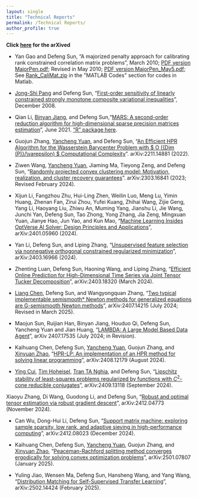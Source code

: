 ```yaml
---
layout: single
title: "Technical Reports"
permalink: /Technical Reports/
author_profile: true
---
```


**Click [here](https://arxiv.org/search/?query=sun%2C+defeng&searchtype=all&abstracts=show&order=-announced_date_first&size=50) for the arXived**

- Yan Gao and Defeng Sun, “A majorized penalty approach for calibrating rank constrained correlation matrix problems”, March 2010; [PDF version MajorPen.pdf](/files/MajorPen.pdf); Revised in May 2010; [PDF version MajorPen_May5.pdf](/files/MajorPen_May5.pdf); See <a href="/files/Rank_CaliMat.zip" download>Rank_CaliMat.zip</a> in the "MATLAB Codes" section for codes in Matlab.

- [Jong-Shi Pang](https://viterbi.usc.edu/directory/faculty/Pang/Jong-shi) and Defeng Sun, “[First-order sensitivity of linearly constrained strongly monotone composite variational inequalities](/files/QP_dd_corrected.pdf)”, December 2008. 

- Qian Li, [Binyan Jiang](https://www.polyu.edu.hk/ama/people/academic-staff/dr-jiang-binyan/?sc_lang=en), and Defeng Sun,“[MARS: A second-order reduction algorithm for high-dimensional sparse precision matrices estimation](/files/MARS0624.pdf)”, June 2021. <a href="/files/MARS_0.1.0.tar.gz" download>“R” package here</a>. 

- Guojun Zhang, [Yancheng Yuan](https://www.polyu.edu.hk/ama/people/academic-staff/dr-yuan-yancheng/?sc_lang=en), and Defeng Sun, “[An Efficient HPR Algorithm for the Wasserstein Barycenter Problem with $ O ({Dim (P)}/\varepsilon) $ Computational Complexity](/files/2211.14881v1.pdf)”.  arXiv:2211.14881 (2022).


- Ziwen Wang, [Yancheng Yuan](https://www.polyu.edu.hk/ama/people/academic-staff/dr-yuan-yancheng/?sc_lang=en), Jiaming Ma, Tieyong Zeng, and Defeng Sun, “[Randomly projected convex clustering model: Motivation, realization, and cluster recovery guarantees](/files/2303.16841v1.pdf)”. arXiv:2303.16841 (2023; Revised February 2024).

- Xijun Li, Fangzhou Zhu, Hui-Ling Zhen, Weilin Luo, Meng Lu, Yimin Huang, Zhenan Fan, Zirui Zhou, Yufei Kuang, Zhihai Wang, Zijie Geng, Yang Li, Haoyang Liu, Zhiwu An, Muming Yang, Jianshu Li, Jie Wang, Junchi Yan, Defeng Sun, Tao Zhong, Yong Zhang, Jia Zeng, Mingxuan Yuan, Jianye Hao, Jun Yao, and Kun Mao, “[Machine Learning Insides OptVerse AI Solver: Design Principles and Applications](/files/2401.05960v2.pdf)”, arXiv:2401.05960 (2024).

- Yan Li, Defeng Sun, and Liping Zhang, “[Unsupervised feature selection via nonnegative orthogonal constrained regularized minimization](/files/2403.16966v1.pdf)”, arXiv:2403.16966 (2024).

- Zhenting Luan, Defeng Sun, Haoning Wang, and Liping Zhang, “[Efficient Online Prediction for High-Dimensional Time Series via Joint Tensor Tucker Decomposition](/files/2403.18320v2.pdf)”, arXiv:2403.18320 (March 2024).

- [Liang Chen](https://grzy.hnu.edu.cn/site/index/chenliang3), Defeng Sun, and Wangyongquan Zhang, “[Two typical implementable semismooth* Newton methods for generalized equations are G-semismooth Newton methods](/files/2407.14215v2.pdf)”, arXiv:2407.14215 (July 2024; Revised in March 2025).

- Maojun Sun, Ruijian Han, Binyan Jiang, Houduo Qi, Defeng Sun, Yancheng Yuan and Jian Huang, “[LAMBDA: A Large Model Based Data Agent](/files/2407.17535v2.pdf)”, arXiv 2407.17535 (July 2024; in Revision).

- Kaihuang Chen, Defeng Sun, [Yancheng Yuan](https://www.polyu.edu.hk/ama/people/academic-staff/dr-yuan-yancheng/?sc_lang=en), Guojun Zhang, and [Xinyuan Zhao](https://scholar.google.com/citations?user=nFG8lEYAAAAJ&hl=en), “[HPR-LP: An implementation of an HPR method for solving linear programming](/files/2408.12179v2.pdf)”, arXiv:2408.12179 (August 2024).

- [Ying Cui](https://sites.google.com/site/optyingcui/), [Tim Hoheisel](https://www.math.mcgill.ca/hoheisel/), [Tran TA Nghia](https://sites.google.com/site/ttanghia/), and Defeng Sun, “[Lipschitz stability of least-squares problems regularized by functions with $C^2$-cone reducible conjugates](/files/2409.13118v1.pdf)”, arXiv:2409.13118 (September 2024).

Xiaoyu Zhang, Di Wang, Guodong Li, and Defeng Sun, “[Robust and optimal tensor estimation via robust gradient descent](/files/2412.04773v1.pdf)”, arXiv:2412.04773 (November 2024).

- Can Wu, Dong-Hui Li, Defeng Sun, “[Support matrix machine: exploring sample sparsity, low rank, and adaptive sieving in high-performance computing](/files/2412.08023v1.pdf)”, arXiv:2412.08023 (December 2024).

- Kaihuang Chen, Defeng Sun, [Yancheng Yuan](https://www.polyu.edu.hk/ama/people/academic-staff/dr-yuan-yancheng/?sc_lang=en), Guojun Zhang, and [Xinyuan Zhao](https://scholar.google.com/citations?user=nFG8lEYAAAAJ&hl=en), “[Peaceman-Rachford splitting method converges ergodically for solving convex optimization problems](/files/2501.07807v1.pdf)”, arXiv:2501.07807 (January 2025).

- Yuling Jiao, Wensen Ma, Defeng Sun, Hansheng Wang, and Yang Wang, “[Distribution Matching for Self-Supervised Transfer Learning](/files/2502.14424v1.pdf)”, arXiv:2502.14424 (February 2025).